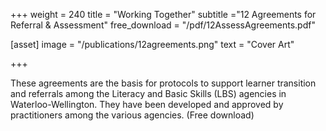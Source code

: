 +++
weight = 240
title = "Working Together"
subtitle ="12 Agreements for Referral & Assessment"
free_download = "/pdf/12AssessAgreements.pdf"

[asset]
  image = "/publications/12agreements.png"
  text = "Cover Art"


+++

These agreements are the basis for protocols to support learner transition and referrals among the Literacy and Basic Skills (LBS) agencies in Waterloo-Wellington. They have been developed and approved by practitioners among the various agencies. (Free download)